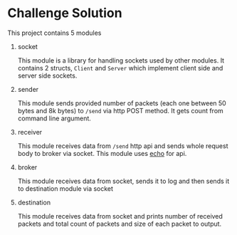 Challenge Solution
===

This project contains 5 modules

1. socket

    This module is a library for handling sockets used by other modules.
    It contains 2 structs, `Client` and `Server` which implement client side and server side sockets.

2. sender

    This module sends provided number of packets (each one between 50 bytes and 8k bytes) to `/send` via http POST method.
    It gets count from command line argument.

3. receiver

    This module receives data from `/send` http api and sends whole request body to broker via socket.
    This module uses [echo](https://echo.labstack.com/) for api.

4. broker

    This module receives data from socket, sends it to log and then sends it to destination module via socket

5. destination

    This module receives data from socket and prints number of received packets and total count of packets and size of each packet to output.
